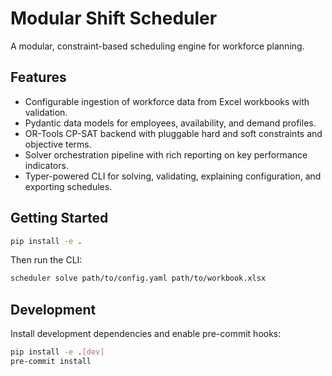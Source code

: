 # Modular Shift Scheduler

A modular, constraint-based scheduling engine for workforce planning.

## Features

- Configurable ingestion of workforce data from Excel workbooks with validation.
- Pydantic data models for employees, availability, and demand profiles.
- OR-Tools CP-SAT backend with pluggable hard and soft constraints and objective terms.
- Solver orchestration pipeline with rich reporting on key performance indicators.
- Typer-powered CLI for solving, validating, explaining configuration, and exporting schedules.

## Getting Started

```bash
pip install -e .
```

Then run the CLI:

```bash
scheduler solve path/to/config.yaml path/to/workbook.xlsx
```

## Development

Install development dependencies and enable pre-commit hooks:

```bash
pip install -e .[dev]
pre-commit install
```
